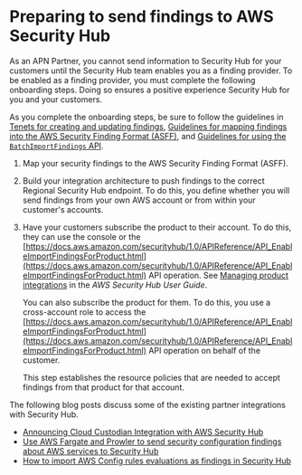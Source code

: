 # Preparing to send findings to AWS Security Hub<a name="prepare-send-findings"></a>

As an APN Partner, you cannot send information to Security Hub for your customers until the Security Hub team enables you as a finding provider\. To be enabled as a finding provider, you must complete the following onboarding steps\. Doing so ensures a positive experience Security Hub for you and your customers\.

As you complete the onboarding steps, be sure to follow the guidelines in [Tenets for creating and updating findings](tenets-update-create-findings.md), [Guidelines for mapping findings into the AWS Security Finding Format \(ASFF\)](guidelines-asff-mapping.md), and [Guidelines for using the `BatchImportFindings` API](guidelines-batchimportfindings.md)\.

1. Map your security findings to the AWS Security Finding Format \(ASFF\)\.

1. Build your integration architecture to push findings to the correct Regional Security Hub endpoint\. To do this, you define whether you will send findings from your own AWS account or from within your customer's accounts\.

1. Have your customers subscribe the product to their account\. To do this, they can use the console or the [https://docs.aws.amazon.com/securityhub/1.0/APIReference/API_EnableImportFindingsForProduct.html](https://docs.aws.amazon.com/securityhub/1.0/APIReference/API_EnableImportFindingsForProduct.html) API operation\. See [Managing product integrations](https://docs.aws.amazon.com/securityhub/latest/userguide/securityhub-integrations-managing.html) in the *AWS Security Hub User Guide*\.

   You can also subscribe the product for them\. To do this, you use a cross\-account role to access the [https://docs.aws.amazon.com/securityhub/1.0/APIReference/API_EnableImportFindingsForProduct.html](https://docs.aws.amazon.com/securityhub/1.0/APIReference/API_EnableImportFindingsForProduct.html) API operation on behalf of the customer\.

   This step establishes the resource policies that are needed to accept findings from that product for that account\.

The following blog posts discuss some of the existing partner integrations with Security Hub\.
+ [Announcing Cloud Custodian Integration with AWS Security Hub](http://aws.amazon.com/blogs/opensource/announcing-cloud-custodian-integration-aws-security-hub/)
+ [Use AWS Fargate and Prowler to send security configuration findings about AWS services to Security Hub](http://aws.amazon.com/blogs/security/use-aws-fargate-prowler-send-security-configuration-findings-about-aws-services-security-hub/)
+ [How to import AWS Config rules evaluations as findings in Security Hub](http://aws.amazon.com/blogs/security/how-to-import-aws-config-rules-evaluations-findings-security-hub/)